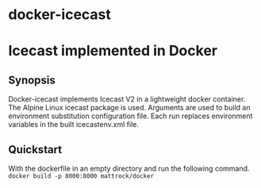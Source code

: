 # docker-icecast
Icecast implemented in Docker
=============================

Synopsis
--------

Docker-icecast implements Icecast V2 in a lightweight docker container. The Alpine Linux icecast package is used. Arguments are used to build an environment substitution configuration file. Each run replaces environment variables in the built icecastenv.xml file.

Quickstart
----------
With the dockerfile in an empty directory and run the following command.
`docker build -p 8000:8000 mattrock/docker`
